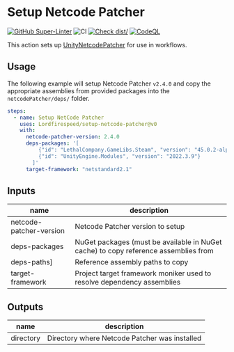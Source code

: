 # Setup Netcode Patcher

[![GitHub Super-Linter](https://github.com/Lordfirespeed/setup-netcode-patcher/actions/workflows/linter.yml/badge.svg)](https://github.com/super-linter/super-linter)
![CI](https://github.com/Lordfirespeed/setup-netcode-patcher/actions/workflows/ci.yml/badge.svg)
[![Check dist/](https://github.com/Lordfirespeed/setup-netcode-patcher/actions/workflows/check-dist.yml/badge.svg)](https://github.com/Lordfirespeed/setup-netcode-patcher/actions/workflows/check-dist.yml)
[![CodeQL](https://github.com/Lordfirespeed/setup-netcode-patcher/actions/workflows/codeql-analysis.yml/badge.svg)](https://github.comLordfirespeed/setup-netcode-patcher/actions/workflows/codeql-analysis.yml)

This action sets up [UnityNetcodePatcher](https://github.com/EvaisaDev/UnityNetcodePatcher) for use in workflows.

## Usage

The following example will setup Netcode Patcher `v2.4.0` and copy the appropriate assemblies
from provided packages into the `netcodePatcher/deps/` folder.

```yaml
steps:
  - name: Setup NetCode Patcher
    uses: Lordfirespeed/setup-netcode-patcher@v0
    with:
      netcode-patcher-version: 2.4.0
      deps-packages: '[
          {"id": "LethalCompany.GameLibs.Steam", "version": "45.0.2-alpha.1"}, 
          {"id": "UnityEngine.Modules", "version": "2022.3.9"}
        ]'
      target-framework: "netstandard2.1"
```

## Inputs

| name                    | description                                                                         |
|-------------------------|-------------------------------------------------------------------------------------|
| netcode-patcher-version | Netcode Patcher version to setup                                                    |
| deps-packages           | NuGet packages (must be available in NuGet cache) to copy reference assemblies from |
| deps-paths]             | Reference assembly paths to copy                                                    |
| target-framework        | Project target framework moniker used to resolve dependency assemblies              |

## Outputs

| name       | description                                   |
|------------|-----------------------------------------------|
| directory  | Directory where Netcode Patcher was installed |
